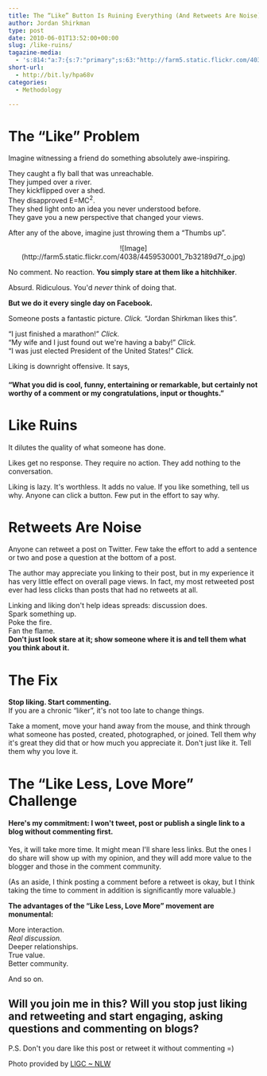```yaml
---
title: The “Like” Button Is Ruining Everything (And Retweets Are Noise)
author: Jordan Shirkman
type: post
date: 2010-06-01T13:52:00+00:00
slug: /like-ruins/
tagazine-media:
  - 's:814:"a:7:{s:7:"primary";s:63:"http://farm5.static.flickr.com/4038/4459530001_7b32189d7f_o.jpg";s:6:"images";a:2:{s:63:"http://farm5.static.flickr.com/4038/4459530001_7b32189d7f_o.jpg";a:6:{s:8:"file_url";s:63:"http://farm5.static.flickr.com/4038/4459530001_7b32189d7f_o.jpg";s:5:"width";s:3:"446";s:6:"height";s:3:"583";s:4:"type";s:5:"image";s:4:"area";s:6:"260018";s:9:"file_path";s:0:"";}s:65:"http://jshirkman.files.wordpress.com/2010/06/likelesslovemore.jpg";a:6:{s:8:"file_url";s:65:"http://jshirkman.files.wordpress.com/2010/06/likelesslovemore.jpg";s:5:"width";s:3:"500";s:6:"height";s:3:"200";s:4:"type";s:5:"image";s:4:"area";s:6:"100000";s:9:"file_path";s:0:"";}}s:6:"videos";a:0:{}s:11:"image_count";s:1:"2";s:6:"author";s:7:"9185402";s:7:"blog_id";s:7:"8870934";s:9:"mod_stamp";s:19:"2010-06-01 23:33:34";}";'
short-url:
  - http://bit.ly/hpa68v
categories:
  - Methodology

---
```

# The &#8220;Like&#8221; Problem

Imagine witnessing a friend do something absolutely awe-inspiring.

They caught a fly ball that was unreachable.  
They jumped over a river.  
They kickflipped over a shed.  
They disapproved E=MC<sup>2</sup>.  
They shed light onto an idea you never understood before.  
They gave you a new perspective that changed your views.

After any of the above, imagine just throwing them a &#8220;Thumbs up&#8221;.

<p style="text-align: center;">
  ![Image](http://farm5.static.flickr.com/4038/4459530001_7b32189d7f_o.jpg)
</p>

No comment. No reaction. **You simply stare at them like a hitchhiker**.

Absurd. Ridiculous. You'd _never_ think of doing that.

**But we do it every single day on Facebook.**

Someone posts a fantastic picture. _Click._ &#8220;Jordan Shirkman likes this&#8221;.

&#8220;I just finished a marathon!&#8221; _Click._  
&#8220;My wife and I just found out we're having a baby!&#8221; _Click._  
&#8220;I was just elected President of the United States!&#8221; _Click._

Liking is downright offensive. It says,

#### &#8220;What you did is cool, funny, entertaining or remarkable, but certainly not worthy of a comment or my congratulations, input or thoughts.&#8221;

# Like Ruins

It dilutes the quality of what someone has done.

Likes get no response. They require no action. They add nothing to the conversation.

Liking is lazy. It's worthless. It adds no value. If you like something, tell us why. Anyone can click a button. Few put in the effort to say why.

# Retweets Are Noise

Anyone can retweet a post on Twitter. Few take the effort to add a sentence or two and pose a question at the bottom of a post.

The author may appreciate you linking to their post, but in my experience it has very little effect on overall page views. In fact, my most retweeted post ever had less clicks than posts that had no retweets at all.

Linking and liking don't help ideas spreads: discussion does.  
Spark something up.  
Poke the fire.  
Fan the flame.  
**Don't just look stare at it; show someone where it is and tell them what you think about it.**

# The Fix

 **Stop liking. Start commenting.**  
If you are a chronic &#8220;liker&#8221;, it's not too late to change things.

Take a moment, move your hand away from the mouse, and think through what someone has posted, created, photographed, or joined. Tell them why it's great they did that or how much you appreciate it. Don't just like it. Tell them why you love it.

# The &#8220;Like Less, Love More&#8221; Challenge

#### Here's my commitment: I won't tweet, post or publish a single link to a blog without commenting first.

Yes, it will take more time. It might mean I'll share less links. But the ones I do share will show up with my opinion, and they will add more value to the blogger and those in the comment community.

(As an aside, I think posting a comment before a retweet is okay, but I think taking the time to comment in addition is significantly more valuable.)  

**The advantages of the &#8220;Like Less, Love More&#8221; movement are monumental:**

More interaction.  
_Real discussion._  
Deeper relationships.  
True value.  
Better community.

And so on.

## Will you join me in this? Will you stop just liking and retweeting and start engaging, asking questions and commenting on blogs?

P.S. Don't you dare like this post or retweet it without commenting =)

Photo provided by [LlGC ~ NLW](http://www.flickr.com/photos/llgc/)
